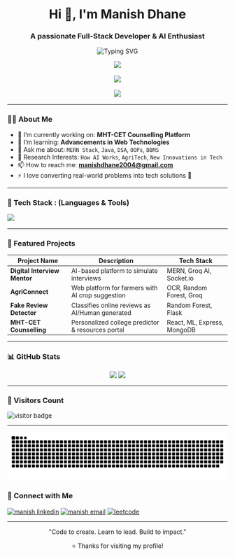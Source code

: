 
<h1 align="center">Hi 👋, I'm Manish Dhane</h1>
<h3 align="center">A passionate Full-Stack Developer & AI Enthusiast</h3>

<p align="center">
  <img src="https://readme-typing-svg.demolab.com?font=Fira+Code&size=22&pause=1000&color=00A8E8&center=true&vCenter=true&width=435&lines=Full-Stack+Developer;Tech+Innovator+%7C+AI+Explorer;Problem+Solver;Lifelong+Learner" alt="Typing SVG" />
</p>





<p align="center">
  <img src="https://media.giphy.com/media/qgQUggAC3Pfv687qPC/giphy.gif" width="400" />
</p>
<p align="center">
  <img src="https://cdn.dribbble.com/users/730703/screenshots/16595111/media/c3a623b89d218fbc84a07f272edb140d.gif" width="450" />
</p>
<p align="center">
  <img src="https://readme-typing-svg.demolab.com?font=Fira+Code&size=24&pause=1000&color=F7F7F7&center=true&vCenter=true&width=440&lines=Building+Tech+That+Matters;Learning+%26+Growing+Every+Day" />
</p>


---

### 🧑‍💻 About Me

- 🔭 I’m currently working on: **MHT-CET Counselling Platform**  
- 🌱 I’m learning: **Advancements in Web Technologies**  
- 💬 Ask me about: `MERN Stack`, `Java`, `DSA`, `OOPs`, `DBMS`  
- 🧠 Research Interests: `How AI Works`, `AgriTech`, `New Innovations in Tech`  
- 📫 How to reach me: **manishdhane2004@gmail.com**  
- ⚡ I love converting real-world problems into tech solutions 🚀  

---

### 💼 Tech Stack : (Languages & Tools)

<p align="left">
  <img src="https://skillicons.dev/icons?i=java,c,js,nodejs,express,react,html,css,bootstrap,docker,aws,git,github,arduino" />
</p>

---

### 📌 Featured Projects

| Project Name                  | Description                                       | Tech Stack                  |
|------------------------------|---------------------------------------------------|-----------------------------|
| **Digital Interview Mentor** | AI-based platform to simulate interviews          | MERN, Groq AI, Socket.io    |
| **AgriConnect**              | Web platform for farmers with AI crop suggestion  | OCR, Random Forest, Groq    |
| **Fake Review Detector**     | Classifies online reviews as AI/Human generated   | Random Forest, Flask        |
| **MHT-CET Counselling**      | Personalized college predictor & resources portal | React, ML, Express, MongoDB |

---

### 📊 GitHub Stats

<p align="center">
  <img src="https://github-readme-stats.vercel.app/api?username=Manish-Dhane&show_icons=true&theme=github_dark&count_private=true" height="180em"/>
  <img src="https://github-readme-streak-stats.herokuapp.com/?user=Manish-Dhane&theme=github-dark&hide_border=true" height="180em"/>
</p>



---

### 🚀 Visitors Count

<p align="left">
  <img src="https://komarev.com/ghpvc/?username=Manish-Dhane&label=Profile+Views&color=0e75b6&style=flat" alt="visitor badge" />
</p>

---

<p align="center">
  <img src="https://github.com/Platane/snk/raw/output/github-contribution-grid-snake.svg" alt="GitHub Snake" />
</p>



### 🤝 Connect with Me

<p align="left">
  <a href="https://linkedin.com/in/manishdhane" target="blank"><img align="center" src="https://skillicons.dev/icons?i=linkedin" alt="manish linkedin" height="30" /></a>
  <a href="mailto:manishdhane2004@gmail.com" target="blank"><img align="center" src="https://skillicons.dev/icons?i=gmail" alt="manish email" height="30" /></a>
  <a href="https://leetcode.com/manishdhane" target="blank"><img align="center" src="https://skillicons.dev/icons?i=leetcode" alt="leetcode" height="30" /></a>
</p>

---

<p align="center">"Code to create. Learn to lead. Build to impact."</p>
<p align="center">⭐ Thanks for visiting my profile!</p>
